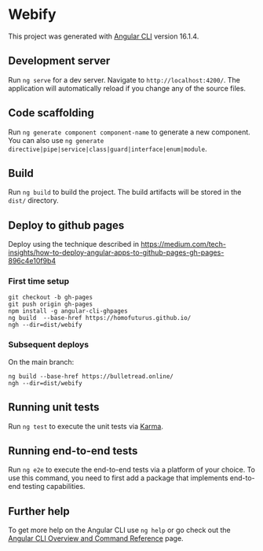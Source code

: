 # Webify

This project was generated with [Angular CLI](https://github.com/angular/angular-cli) version 16.1.4.

## Development server

Run `ng serve` for a dev server. Navigate to `http://localhost:4200/`. The application will automatically reload if you change any of the source files.

## Code scaffolding

Run `ng generate component component-name` to generate a new component. You can also use `ng generate directive|pipe|service|class|guard|interface|enum|module`.

## Build

Run `ng build` to build the project. The build artifacts will be stored in the `dist/` directory.

## Deploy to github pages
Deploy using the technique described in https://medium.com/tech-insights/how-to-deploy-angular-apps-to-github-pages-gh-pages-896c4e10f9b4

### First time setup
```
git checkout -b gh-pages
git push origin gh-pages
npm install -g angular-cli-ghpages
ng build  --base-href https://homofuturus.github.io/
ngh --dir=dist/webify
```

### Subsequent deploys
On the main branch:
```
ng build --base-href https://bulletread.online/
ngh --dir=dist/webify
```

## Running unit tests

Run `ng test` to execute the unit tests via [Karma](https://karma-runner.github.io).

## Running end-to-end tests

Run `ng e2e` to execute the end-to-end tests via a platform of your choice. To use this command, you need to first add a package that implements end-to-end testing capabilities.

## Further help

To get more help on the Angular CLI use `ng help` or go check out the [Angular CLI Overview and Command Reference](https://angular.io/cli) page.
